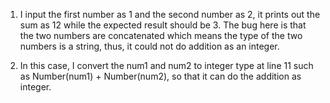 1. I input the first number as 1 and the second number as 2, it prints out the sum as 12 while the expected result should be 3. The bug here is that the two numbers are concatenated which means the type of the two numbers is a string, thus, it could not do addition as an integer.

2. In this case, I convert the num1 and num2 to integer type at line 11 such as Number(num1) + Number(num2), so that it can do the addition as integer.

